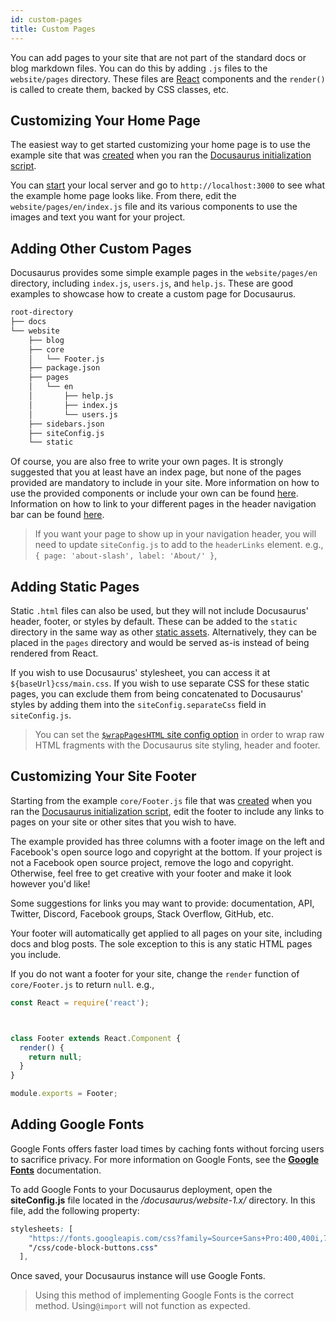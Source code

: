 ```yaml
---
id: custom-pages
title: Custom Pages
---
```


You can add pages to your site that are not part of the standard docs or blog markdown files. You can do this by adding `.js` files to the `website/pages` directory. These files are [React](https://reactjs.org/) components and the `render()` is called to create them, backed by CSS classes, etc.

## Customizing Your Home Page

The easiest way to get started customizing your home page is to use the example site that was [created](getting-started-site-creation.md) when you ran the [Docusaurus initialization script](getting-started-installation.md).

You can [start](getting-started-preparation.md#verifying-installation) your local server and go to `http://localhost:3000` to see what the example home page looks like. From there, edit the `website/pages/en/index.js` file and its various components to use the images and text you want for your project.

## Adding Other Custom Pages

Docusaurus provides some simple example pages in the `website/pages/en` directory, including `index.js`, `users.js`, and `help.js`. These are good examples to showcase how to create a custom page for Docusaurus.

```bash
root-directory
├── docs
└── website
    ├── blog
    ├── core
    │   └── Footer.js
    ├── package.json
    ├── pages
    │   └── en
    │       ├── help.js
    │       ├── index.js
    │       └── users.js
    ├── sidebars.json
    ├── siteConfig.js
    └── static
```

Of course, you are also free to write your own pages. It is strongly suggested that you at least have an index page, but none of the pages provided are mandatory to include in your site. More information on how to use the provided components or include your own can be found [here](api-pages.md). Information on how to link to your different pages in the header navigation bar can be found [here](guides-navigation.md).

> If you want your page to show up in your navigation header, you will need to update `siteConfig.js` to add to the `headerLinks` element. e.g., `{ page: 'about-slash', label: 'About/' }`,

## Adding Static Pages

Static `.html` files can also be used, but they will not include Docusaurus' header, footer, or styles by default. These can be added to the `static` directory in the same way as other [static assets](api-pages.md#using-static-assets). Alternatively, they can be placed in the `pages` directory and would be served as-is instead of being rendered from React.

If you wish to use Docusaurus' stylesheet, you can access it at `${baseUrl}css/main.css`. If you wish to use separate CSS for these static pages, you can exclude them from being concatenated to Docusaurus' styles by adding them into the `siteConfig.separateCss` field in `siteConfig.js`.

> You can set the [`$wrapPagesHTML` site config option](api-site-config.md#optional-fields) in order to wrap raw HTML fragments with the Docusaurus site styling, header and footer.

## Customizing Your Site Footer

Starting from the example `core/Footer.js` file that was [created](getting-started-site-creation.md) when you ran the [Docusaurus initialization script](getting-started-installation.md), edit the footer to include any links to pages on your site or other sites that you wish to have.

The example provided has three columns with a footer image on the left and Facebook's open source logo and copyright at the bottom. If your project is not a Facebook open source project, remove the logo and copyright. Otherwise, feel free to get creative with your footer and make it look however you'd like!

Some suggestions for links you may want to provide: documentation, API, Twitter, Discord, Facebook groups, Stack Overflow, GitHub, etc.

Your footer will automatically get applied to all pages on your site, including docs and blog posts. The sole exception to this is any static HTML pages you include.

If you do not want a footer for your site, change the `render` function of `core/Footer.js` to return `null`. e.g.,

```jsx
const React = require('react');



class Footer extends React.Component {
  render() {
    return null;
  }
}

module.exports = Footer;
```

## Adding Google Fonts

Google Fonts offers faster load times by caching fonts without forcing users to sacrifice privacy. For more information on Google Fonts, see the [**Google Fonts**](https://fonts.google.com/#) documentation.

To add Google Fonts to your Docusaurus deployment, open the **siteConfig.js** file located in the */docusaurus/website-1.x/* directory. In this file, add the following property:

```css
stylesheets: [
    "https://fonts.googleapis.com/css?family=Source+Sans+Pro:400,400i,700",
    "/css/code-block-buttons.css"
  ],
```

Once saved, your Docusaurus instance will use Google Fonts.

> Using this method of implementing Google Fonts is the correct method. Using`@import` will not function as expected.
